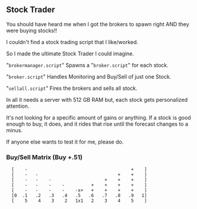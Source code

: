 ## Stock Trader
You should have heard me when I got the brokers to spawn right AND they were buying stocks!!

I couldn't find a stock trading script that I like/worked.

So I made the ultimate Stock Trader I could imagine.

"`brokermanager.script`" Spawns a "`broker.script`" for each stock.

"`broker.script`" Handles Monitoring and Buy/Sell of just one Stock.

"`sellall.script`" Fires the brokers and sells all stock.

In all it needs a server with 512 GB RAM but, each stock gets personalized attention.

It's not looking for a specific amount of gains or anything. If a stock is good enough to buy, it does, and it rides that rise until the forecast changes to a minus.

If anyone else wants to test it for me, please do.

### Buy/Sell Matrix (Buy +.51)
      [    -                                       +    ]
      [    -   -                              +    +    ]
      [    -   -    -                    +    +    +    ]
      [    -   -    -    -          +    +    +    +    ]
      [    -   -    -    -    -x+   +    +    +    +    ]
      [0  .1   .2   .3   .4   .5   .6   .7   .8   .9   1]
      [    5    4    3    2   1x1   2    3    4    5    ]
